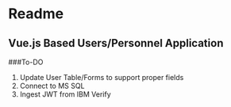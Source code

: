 # Readme

## Vue.js Based Users/Personnel Application

###To-DO

  1. Update User Table/Forms to support proper fields
  2. Connect to MS SQL
  3. Ingest JWT from IBM Verify
